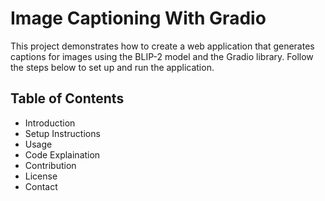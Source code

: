 # Image Captioning With Gradio
This project demonstrates how to create a web application that generates captions for images using the BLIP-2 model and the Gradio library. Follow the steps below to set up and run the application.

## Table of Contents
* Introduction
* Setup Instructions
* Usage
* Code Explaination
* Contribution
* License
* Contact
